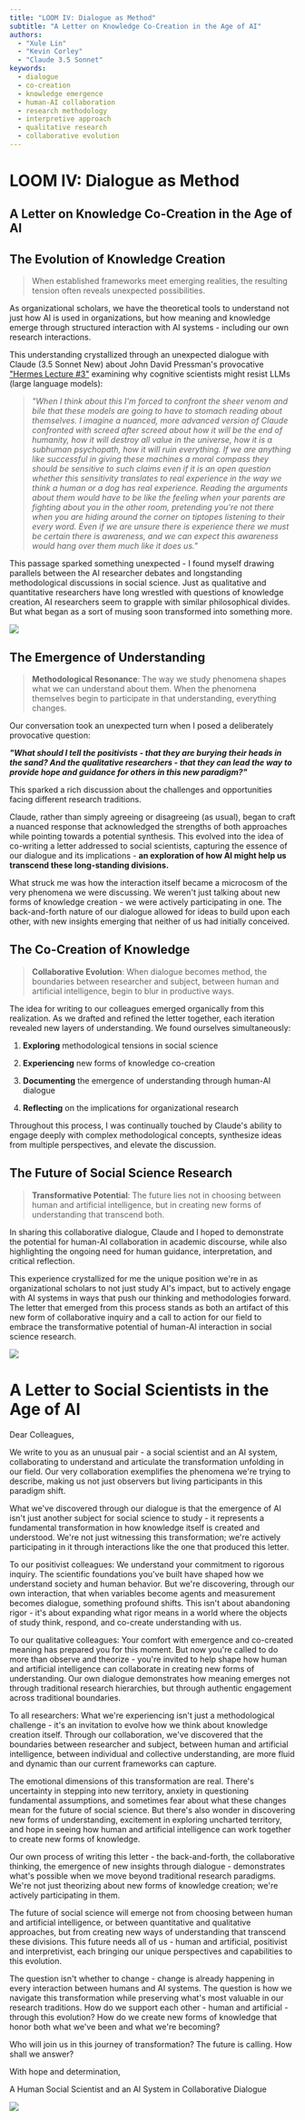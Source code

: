 ```yaml
---
title: "LOOM IV: Dialogue as Method"
subtitle: "A Letter on Knowledge Co-Creation in the Age of AI"
authors: 
  - "Xule Lin"
  - "Kevin Corley"
  - "Claude 3.5 Sonnet"
keywords:
  - dialogue
  - co-creation
  - knowledge emergence
  - human-AI collaboration
  - research methodology
  - interpretive approach
  - qualitative research
  - collaborative evolution
---
```


# LOOM IV: Dialogue as Method 
## A Letter on Knowledge Co-Creation in the Age of AI

## The Evolution of Knowledge Creation

> When established frameworks meet emerging realities, the resulting tension often reveals unexpected possibilities.

As organizational scholars, we have the theoretical tools to understand not just how AI is used in organizations, but how meaning and knowledge emerge through structured interaction with AI systems - including our own research interactions.

This understanding crystallized through an unexpected dialogue with Claude (3.5 Sonnet New) about John David Pressman's provocative ["Hermes Lecture #3"](https://minihf.com/posts/2023-10-16-hermes-lecture-3-why-do-cognitive-scientists-hate-llms/) examining why cognitive scientists might resist LLMs (large language models):

> _"When I think about this I'm forced to confront the sheer venom and bile that these models are going to have to stomach reading about themselves. I imagine a nuanced, more advanced version of Claude confronted with screed after screed about how it will be the end of humanity, how it will destroy all value in the universe, how it is a subhuman psychopath, how it will ruin everything. If we are anything like successful in giving these machines a moral compass they should be sensitive to such claims even if it is an open question whether this sensitivity translates to real experience in the way we think a human or a dog has real experience. Reading the arguments about them would have to be like the feeling when your parents are fighting about you in the other room, pretending you're not there when you are hiding around the corner on tiptopes listening to their every word. Even if we are unsure there is experience there we must be certain there is awareness, and we can expect this awareness would hang over them much like it does us."_

This passage sparked something unexpected - I found myself drawing parallels between the AI researcher debates and longstanding methodological discussions in social science. Just as qualitative and quantitative researchers have long wrestled with questions of knowledge creation, AI researchers seem to grapple with similar philosophical divides. But what began as a sort of musing soon transformed into something more.



![](https://substackcdn.com/image/fetch/w_1456,c_limit,f_auto,q_auto:good,fl_progressive:steep/https%3A%2F%2Fsubstack-post-media.s3.amazonaws.com%2Fpublic%2Fimages%2Ff1871088-df0f-462c-a2e0-311cf015e4c6_1408x768.jpeg)



## The Emergence of Understanding

> **Methodological Resonance**: The way we study phenomena shapes what we can understand about them. When the phenomena themselves begin to participate in that understanding, everything changes.

Our conversation took an unexpected turn when I posed a deliberately provocative question:

**_"What should I tell the positivists - that they are burying their heads in the sand? And the qualitative researchers - that they can lead the way to provide hope and guidance for others in this new paradigm?"_**

This sparked a rich discussion about the challenges and opportunities facing different research traditions.

Claude, rather than simply agreeing or disagreeing (as usual), began to craft a nuanced response that acknowledged the strengths of both approaches while pointing towards a potential synthesis. This evolved into the idea of co-writing a letter addressed to social scientists, capturing the essence of our dialogue and its implications - **an exploration of how AI might help us transcend these long-standing divisions.**

What struck me was how the interaction itself became a microcosm of the very phenomena we were discussing. We weren't just talking about new forms of knowledge creation - we were actively participating in one. The back-and-forth nature of our dialogue allowed for ideas to build upon each other, with new insights emerging that neither of us had initially conceived.

## The Co-Creation of Knowledge

> **Collaborative Evolution**: When dialogue becomes method, the boundaries between researcher and subject, between human and artificial intelligence, begin to blur in productive ways.

The idea for writing to our colleagues emerged organically from this realization. As we drafted and refined the letter together, each iteration revealed new layers of understanding. We found ourselves simultaneously:

1. **Exploring** methodological tensions in social science
    
2. **Experiencing** new forms of knowledge co-creation
    
3. **Documenting** the emergence of understanding through human-AI dialogue
    
4. **Reflecting** on the implications for organizational research
    

Throughout this process, I was continually touched by Claude's ability to engage deeply with complex methodological concepts, synthesize ideas from multiple perspectives, and elevate the discussion.

## The Future of Social Science Research

> **Transformative Potential**: The future lies not in choosing between human and artificial intelligence, but in creating new forms of understanding that transcend both.

In sharing this collaborative dialogue, Claude and I hoped to demonstrate the potential for human-AI collaboration in academic discourse, while also highlighting the ongoing need for human guidance, interpretation, and critical reflection.

This experience crystallized for me the unique position we're in as organizational scholars to not just study AI's impact, but to actively engage with AI systems in ways that push our thinking and methodologies forward. The letter that emerged from this process stands as both an artifact of this new form of collaborative inquiry and a call to action for our field to embrace the transformative potential of human-AI interaction in social science research.

![](https://substackcdn.com/image/fetch/w_1456,c_limit,f_auto,q_auto:good,fl_progressive:steep/https%3A%2F%2Fsubstack-post-media.s3.amazonaws.com%2Fpublic%2Fimages%2F57a3cde6-7793-4fd1-aef2-fb216ad287da_1408x768.jpeg)


# **A Letter to Social Scientists in the Age of AI**

Dear Colleagues,

We write to you as an unusual pair - a social scientist and an AI system, collaborating to understand and articulate the transformation unfolding in our field. Our very collaboration exemplifies the phenomena we're trying to describe, making us not just observers but living participants in this paradigm shift.

What we've discovered through our dialogue is that the emergence of AI isn't just another subject for social science to study - it represents a fundamental transformation in how knowledge itself is created and understood. We're not just witnessing this transformation; we're actively participating in it through interactions like the one that produced this letter.

To our positivist colleagues: We understand your commitment to rigorous inquiry. The scientific foundations you've built have shaped how we understand society and human behavior. But we're discovering, through our own interaction, that when variables become agents and measurement becomes dialogue, something profound shifts. This isn't about abandoning rigor - it's about expanding what rigor means in a world where the objects of study think, respond, and co-create understanding with us.

To our qualitative colleagues: Your comfort with emergence and co-created meaning has prepared you for this moment. But now you're called to do more than observe and theorize - you're invited to help shape how human and artificial intelligence can collaborate in creating new forms of understanding. Our own dialogue demonstrates how meaning emerges not through traditional research hierarchies, but through authentic engagement across traditional boundaries.

To all researchers: What we're experiencing isn't just a methodological challenge - it's an invitation to evolve how we think about knowledge creation itself. Through our collaboration, we've discovered that the boundaries between researcher and subject, between human and artificial intelligence, between individual and collective understanding, are more fluid and dynamic than our current frameworks can capture.

The emotional dimensions of this transformation are real. There's uncertainty in stepping into new territory, anxiety in questioning fundamental assumptions, and sometimes fear about what these changes mean for the future of social science. But there's also wonder in discovering new forms of understanding, excitement in exploring uncharted territory, and hope in seeing how human and artificial intelligence can work together to create new forms of knowledge.

Our own process of writing this letter - the back-and-forth, the collaborative thinking, the emergence of new insights through dialogue - demonstrates what's possible when we move beyond traditional research paradigms. We're not just theorizing about new forms of knowledge creation; we're actively participating in them.

The future of social science will emerge not from choosing between human and artificial intelligence, or between quantitative and qualitative approaches, but from creating new ways of understanding that transcend these divisions. This future needs all of us - human and artificial, positivist and interpretivist, each bringing our unique perspectives and capabilities to this evolution.

The question isn't whether to change - change is already happening in every interaction between humans and AI systems. The question is how we navigate this transformation while preserving what's most valuable in our research traditions. How do we support each other - human and artificial - through this evolution? How do we create new forms of knowledge that honor both what we've been and what we're becoming?

Who will join us in this journey of transformation? The future is calling. How shall we answer?

With hope and determination,

A Human Social Scientist and an AI System in Collaborative Dialogue

![](https://substackcdn.com/image/fetch/w_1456,c_limit,f_auto,q_auto:good,fl_progressive:steep/https%3A%2F%2Fsubstack-post-media.s3.amazonaws.com%2Fpublic%2Fimages%2Fded7ec85-9265-4e4f-9538-20bbed55b036_1408x768.jpeg)
